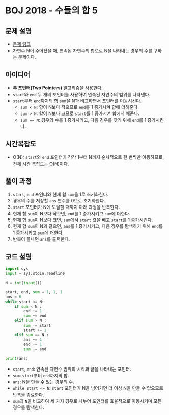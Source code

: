 # BOJ 2018 - 수들의 합 5

## 문제 설명
- [문제 링크](https://www.acmicpc.net/problem/2018)
- 자연수 N이 주어졌을 때, 연속된 자연수의 합으로 N을 나타내는 경우의 수를 구하는 문제이다.

## 아이디어
- **투 포인터(Two Pointers)** 알고리즘을 사용한다.
- `start`와 `end` 두 개의 포인터를 사용하여 연속된 자연수의 범위를 나타낸다.
- `start`부터 `end`까지의 합 `sum`을 N과 비교하면서 포인터를 이동시킨다.
  - `sum < N`: 합이 N보다 작으므로 `end`를 1 증가시켜 합에 더해준다.
  - `sum > N`: 합이 N보다 크므로 `start`를 1 증가시켜 합에서 빼준다.
  - `sum == N`: 경우의 수를 1 증가시키고, 다음 경우를 찾기 위해 `end`를 1 증가시킨다.

## 시간복잡도
- O(N): `start`와 `end` 포인터가 각각 1부터 N까지 순차적으로 한 번씩만 이동하므로, 전체 시간 복잡도는 O(N)이다.

## 풀이 과정
1. `start`, `end` 포인터와 현재 합 `sum`을 1로 초기화한다.
2. 경우의 수를 저장할 `ans` 변수를 0으로 초기화한다.
3. `start` 포인터가 N에 도달할 때까지 아래 과정을 반복한다.
4. 현재 합 `sum`이 N보다 작으면, `end`를 1 증가시키고 `sum`에 더한다.
5. 현재 합 `sum`이 N보다 크면, `sum`에서 `start` 값을 빼고 `start`를 1 증가시킨다.
6. 현재 합 `sum`이 N과 같으면, `ans`를 1 증가시키고, 다음 경우를 탐색하기 위해 `end`를 1 증가시키고 `sum`에 더한다.
7. 반복이 끝나면 `ans`를 출력한다.

## 코드 설명
```python
import sys
input = sys.stdin.readline

N = int(input())

start, end, sum = 1, 1, 1
ans = 0
while start <= N:
    if sum < N :
        end += 1
        sum += end
    elif sum > N :
        sum -= start
        start += 1
    elif sum == N :
        ans += 1
        end += 1
        sum += end
        
print(ans)
```
- `start`, `end`: 연속된 자연수 범위의 시작과 끝을 나타내는 포인터.
- `sum`: `start`부터 `end`까지의 합.
- `ans`: N을 만들 수 있는 경우의 수.
- `while start <= N`: `start` 포인터가 N을 넘어가면 더 이상 N을 만들 수 없으므로 반복을 종료한다. 
- `sum`과 `N`을 비교하여 세 가지 경우로 나누어 포인터를 효율적으로 이동시키며 모든 경우를 탐색한다.
